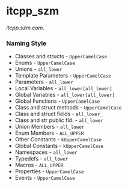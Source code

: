 # itcpp_szm
*itcpp.szm.com*.

### Naming Style
- Classes and structs       - `UpperCamelCase`
- Enums                     - `UpperCamelCase`
- Unions                    - `all_lower`
- Template Parameters       - `UpperCamelCase`
- Parameters                - `all_lower`
- Local Variables           - `all_lower[all_lower]`
- Global Variables          - `all_lower[all_lower]`
- Global Functions          - `UpperCamelCase`
- Class and struct methods  - `UpperCamelCase`
- Class and struct fields   - `all_lower_`
- Class and str public fld. - `all_lower`
- Union Members             - `all_lower`
- Enum Members              - `ALL_UPPER`
- Other Constants           - `kUpperCamelCase`
- Global Constants          - `kUpperCamelCase`
- Namespaces                - `all_lower`
- Typedefs                  - `all_lower`
- Macros                    - `ALL_UPPER`
- Properties                - `UpperCamelCase`
- Events                    - `UpperCamelCase`
